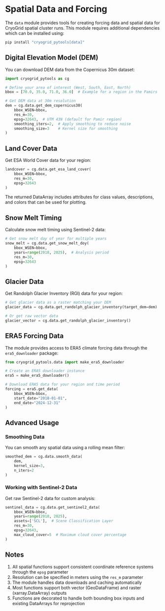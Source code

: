 # Spatial Data and Forcing

The `data` module provides tools for creating forcing data and spatial data for CryoGrid spatial cluster runs. This module requires additional dependencies which can be installed using:

```bash
pip install "cryogrid_pytools[data]"
```

## Digital Elevation Model (DEM)

You can download DEM data from the Copernicus 30m dataset:

```python
import cryogrid_pytools as cg

# Define your area of interest (West, South, East, North)
bbox = [70.0, 35.0, 71.0, 36.0]  # Example for a region in the Pamirs

# Get DEM data at 30m resolution
dem = cg.data.get_dem_copernicus30(
    bbox_WSEN=bbox,
    res_m=30,
    epsg=32643,  # UTM 43N (default for Pamir region)
    smoothing_iters=2,  # Apply smoothing to reduce noise
    smoothing_size=3    # Kernel size for smoothing
)
```

## Land Cover Data

Get ESA World Cover data for your region:

```python
landcover = cg.data.get_esa_land_cover(
    bbox_WSEN=bbox,
    res_m=30,
    epsg=32643
)
```

The returned DataArray includes attributes for class values, descriptions, and colors that can be used for plotting.

## Snow Melt Timing

Calculate snow melt timing using Sentinel-2 data:

```python
# Get snow melt day of year for multiple years
snow_melt = cg.data.get_snow_melt_doy(
    bbox_WSEN=bbox,
    years=range(2018, 2025),  # Analysis period
    res_m=30,
    epsg=32643
)
```

## Glacier Data

Get Randolph Glacier Inventory (RGI) data for your region:

```python
# Get glacier data as a raster matching your DEM
glacier_data = cg.data.get_randolph_glacier_inventory(target_dem=dem)

# Or get raw vector data
glacier_vector = cg.data.get_randolph_glacier_inventory()
```

## ERA5 Forcing Data

The module provides access to ERA5 climate forcing data through the `era5_downloader` package:

```python
from cryogrid_pytools.data import make_era5_downloader

# Create an ERA5 downloader instance
era5 = make_era5_downloader()

# Download ERA5 data for your region and time period
forcing = era5.get_data(
    bbox_WSEN=bbox,
    start_date="2018-01-01",
    end_date="2024-12-31"
)
```

## Advanced Usage

### Smoothing Data

You can smooth any spatial data using a rolling mean filter:

```python
smoothed_dem = cg.data.smooth_data(
    dem,
    kernel_size=3,
    n_iters=2
)
```

### Working with Sentinel-2 Data

Get raw Sentinel-2 data for custom analysis:

```python
sentinel_data = cg.data.get_sentinel2_data(
    bbox_WSEN=bbox,
    years=range(2018, 2025),
    assets=['SCL'],  # Scene Classification Layer
    res_m=30,
    epsg=32643,
    max_cloud_cover=5  # Maximum cloud cover percentage
)
```

## Notes

1. All spatial functions support consistent coordinate reference systems through the `epsg` parameter
2. Resolution can be specified in meters using the `res_m` parameter
3. The module handles data downloads and caching automatically
4. Most functions support both vector (GeoDataFrame) and raster (xarray.DataArray) outputs
5. Functions are decorated to handle both bounding box inputs and existing DataArrays for reprojection
